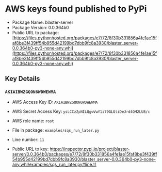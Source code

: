 # AWS keys found published to PyPi

* Package Name: blaster-server
* Package Version: 0.0.364b0
* Public URL to package: [https://files.pythonhosted.org/packages/e7/72/8f30b331856a4fe1ae15faf8be3f439ff54b955d42199bd7dbb9fc8a3930/blaster_server-0.0.364b0-py3-none-any.whl](https://files.pythonhosted.org/packages/e7/72/8f30b331856a4fe1ae15faf8be3f439ff54b955d42199bd7dbb9fc8a3930/blaster_server-0.0.364b0-py3-none-any.whl)

## Key Details

### `AKIAIBWZGQON6WDWEWMA`

* AWS Access Key ID: `AKIAIBWZGQON6WDWEWMA`
* AWS Secret Access Key: `ysLCCzZpNILQgwVwY1i79GLGtiDeJrd4QM2LUB/c` 
* AWS role name: `root`
* File in package: `examples/sqs_run_later.py`
* Line number: `11`

* Public URL to key: https://inspector.pypi.io/project/blaster-server/0.0.364b0/packages/e7/72/8f30b331856a4fe1ae15faf8be3f439ff54b955d42199bd7dbb9fc8a3930/blaster_server-0.0.364b0-py3-none-any.whl/examples/sqs_run_later.py#line.11


